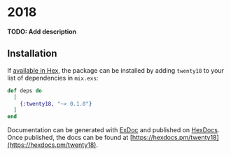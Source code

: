 # 2018

**TODO: Add description**

## Installation

If [available in Hex](https://hex.pm/docs/publish), the package can be installed
by adding `twenty18` to your list of dependencies in `mix.exs`:

```elixir
def deps do
  [
    {:twenty18, "~> 0.1.0"}
  ]
end
```

Documentation can be generated with [ExDoc](https://github.com/elixir-lang/ex_doc)
and published on [HexDocs](https://hexdocs.pm). Once published, the docs can
be found at [https://hexdocs.pm/twenty18](https://hexdocs.pm/twenty18).

